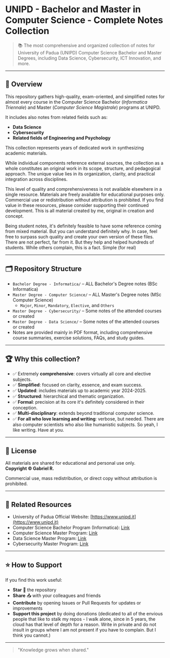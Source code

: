 # UNIPD - Bachelor and Master in Computer Science - Complete Notes Collection

> 📚 The most comprehensive and organized collection of notes for University of Padua (UNIPD) Computer Science Bachelor and Master Degrees, including Data Science, Cybersecurity, ICT Innovation, and more.

---

## 📖 Overview

This repository gathers high-quality, exam-oriented, and simplified notes for almost every course in the Computer Science Bachelor (*Informatica Triennale*) and Master (*Computer Science Magistrale*) programs at UNIPD.

It includes also notes from related fields such as:
- **Data Science**
- **Cybersecurity**
- **Related fields of Engineering and Psychology**

This collection represents years of dedicated work in synthesizing academic materials. 

While individual components reference external sources, the collection as a whole constitutes an original work in its scope, structure, and pedagogical approach. The unique value lies in its organization, clarity, and practical integration across disciplines. 

This level of quality and comprehensiveness is not available elsewhere in a single resource. Materials are freely available for educational purposes only. Commercial use or redistribution without attribution is prohibited. If you find value in these resources, please consider supporting their continued development. This is all material created by me, original in creation and concept. 

Being student notes, it's definitely feasible to have some reference coming from mixed material. But you can understand definitely why. In case, feel free to surpass such quality and create your own version of these files. There are not perfect, far from it. But they help and helped hundreds of students. While others complain, this is a fact. Simple (for real)

---

## 🗂️ Repository Structure

- `Bachelor Degree - Informatica/` – ALL Bachelor's Degree notes (BSc Informatica)
- `Master Degree - Computer Science/` – ALL Master's Degree notes (MSc Computer Science)
  - `Major`, `Minor`, `Mandatory`, `Elective`, and `Others`
- `Master Degree - Cybersecurity/` – Some notes of the attended courses or created
- `Master Degree - Data Science/` – Some notes of the attended courses or created
- Notes are provided mainly in PDF format, including comprehensive course summaries, exercise solutions, FAQs, and study guides.

---

## 🏆 Why this collection?

- ✅ Extremely **comprehensive**: covers virtually all core and elective subjects.
- ✅ **Simplified**: focused on clarity, essence, and exam success.
- ✅ **Updated**: includes materials up to academic year 2024-2025.
- ✅ **Structured**: hierarchical and thematic organization.
- ✅ **Formal**: precision at its core it's definitely considered in their conception.
- ✅ **Multi-disciplinary**: extends beyond traditional computer science.
- ✅ **For all who love learning and writing**: verbose, but needed. There are also computer scientists who also like humanistic subjects. So yeah, I like writing. Have at you.

---

## 📜 License

All materials are shared for educational and personal use only.  
**Copyright © Gabriel R.**

Commercial use, mass redistribution, or direct copy without attribution is prohibited.

---

## 🔗 Related Resources

- University of Padua Official Website: [https://www.unipd.it](https://www.unipd.it)
- Computer Science Bachelor Program (Informatica): [Link](https://informatica.math.unipd.it/laurea/)
- Computer Science Master Program: [Link](https://informatica.math.unipd.it/en/master/)
- Data Science Master Program: [Link](https://informatica.math.unipd.it/en/master/)
- Cybersecurity Master Program: [Link](https://informatica.math.unipd.it/en/master/)

---

## ⭐ How to Support

If you find this work useful:
- **Star** 🌟 the repository
- **Share** 📤 with your colleagues and friends
- **Contribute** by opening Issues or Pull Requests for updates or improvements
- **Support this project** by doing donations (dedicated to all of the envious people that like to stalk my repos - I walk alone, since in 5 years, the cloud has that level of depth for a reason. Write in private and do not insult in groups where I am not present if you have to complain. But I think you cannot.)

---

> "Knowledge grows when shared."
